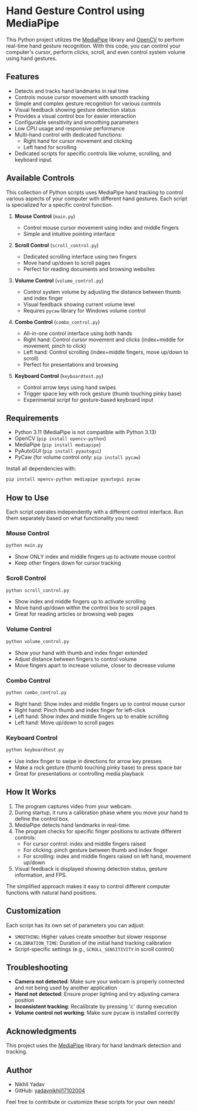 # Hand Gesture Control using MediaPipe

This Python project utilizes the [MediaPipe](https://mediapipe.dev/) library and [OpenCV](https://opencv.org/) to perform real-time hand gesture recognition. With this code, you can control your computer's cursor, perform clicks, scroll, and even control system volume using hand gestures.

## Features

- Detects and tracks hand landmarks in real time
- Controls mouse cursor movement with smooth tracking
- Simple and complex gesture recognition for various controls
- Visual feedback showing gesture detection status
- Provides a visual control box for easier interaction
- Configurable sensitivity and smoothing parameters
- Low CPU usage and responsive performance
- Multi-hand control with dedicated functions:
  - Right hand for cursor movement and clicking
  - Left hand for scrolling
- Dedicated scripts for specific controls like volume, scrolling, and keyboard input.

## Available Controls

This collection of Python scripts uses MediaPipe hand tracking to control various aspects of your computer with different hand gestures. Each script is specialized for a specific control function.

1.  **Mouse Control** (`main.py`)
    -   Control mouse cursor movement using index and middle fingers
    -   Simple and intuitive pointing interface

2.  **Scroll Control** (`scroll_control.py`)
    -   Dedicated scrolling interface using two fingers
    -   Move hand up/down to scroll pages
    -   Perfect for reading documents and browsing websites

3.  **Volume Control** (`volume_control.py`)
    -   Control system volume by adjusting the distance between thumb and index finger
    -   Visual feedback showing current volume level
    -   Requires `pycaw` library for Windows volume control

4.  **Combo Control** (`combo_control.py`)
    -   All-in-one control interface using both hands
    -   Right hand: Control cursor movement and clicks (index+middle for movement, pinch to click)
    -   Left hand: Control scrolling (index+middle fingers, move up/down to scroll)
    -   Perfect for presentations and browsing

5.  **Keyboard Control** (`keyboardtest.py`)
    -   Control arrow keys using hand swipes
    -   Trigger space key with rock gesture (thumb touching pinky base)
    -   Experimental script for gesture-based keyboard input

## Requirements

-   Python 3.11 (MediaPipe is not compatible with Python 3.13)
-   OpenCV (`pip install opencv-python`)
-   MediaPipe (`pip install mediapipe`)
-   PyAutoGUI (`pip install pyautogui`)
-   PyCaw (for volume control only: `pip install pycaw`)

Install all dependencies with:

```bash
pip install opencv-python mediapipe pyautogui pycaw
```

## How to Use

Each script operates independently with a different control interface. Run them separately based on what functionality you need:

### Mouse Control

```bash
python main.py
```

-   Show ONLY index and middle fingers up to activate mouse control
-   Keep other fingers down for cursor tracking

### Scroll Control

```bash
python scroll_control.py
```

-   Show index and middle fingers up to activate scrolling
-   Move hand up/down within the control box to scroll pages
-   Great for reading articles or browsing web pages

### Volume Control

```bash
python volume_control.py
```

-   Show your hand with thumb and index finger extended
-   Adjust distance between fingers to control volume
-   Move fingers apart to increase volume, closer to decrease volume

### Combo Control

```bash
python combo_control.py
```

-   Right hand: Show index and middle fingers up to control mouse cursor
-   Right hand: Pinch thumb and index finger for left-click
-   Left hand: Show index and middle fingers up to enable scrolling
-   Left hand: Move up/down to scroll pages

### Keyboard Control

```bash
python keyboardtest.py
```

-   Use index finger to swipe in directions for arrow key presses
-   Make a rock gesture (thumb touching pinky base) to press space bar
-   Great for presentations or controlling media playback

## How It Works

1.  The program captures video from your webcam.
2.  During startup, it runs a calibration phase where you move your hand to define the control box.
3.  MediaPipe detects hand landmarks in real-time.
4.  The program checks for specific finger positions to activate different controls:
    -   For cursor control: index and middle fingers raised
    -   For clicking: pinch gesture between thumb and index finger
    -   For scrolling: index and middle fingers raised on left hand, movement up/down
5.  Visual feedback is displayed showing detection status, gesture information, and FPS.

The simplified approach makes it easy to control different computer functions with natural hand positions.

## Customization

Each script has its own set of parameters you can adjust:

-   `SMOOTHING`: Higher values create smoother but slower response
-   `CALIBRATION_TIME`: Duration of the initial hand tracking calibration
-   Script-specific settings (e.g., `SCROLL_SENSITIVITY` in scroll control)

## Troubleshooting

-   **Camera not detected**: Make sure your webcam is properly connected and not being used by another application
-   **Hand not detected**: Ensure proper lighting and try adjusting camera position
-   **Inconsistent tracking**: Recalibrate by pressing 'c' during execution
-   **Volume control not working**: Make sure pycaw is installed correctly

## Acknowledgments

This project uses the [MediaPipe](https://mediapipe.dev/) library for hand landmark detection and tracking.

## Author

-   Nikhil Yadav
-   GitHub: [yadavnikhil17102004](https://github.com/yadavnikhil17102004)

Feel free to contribute or customize these scripts for your own needs!